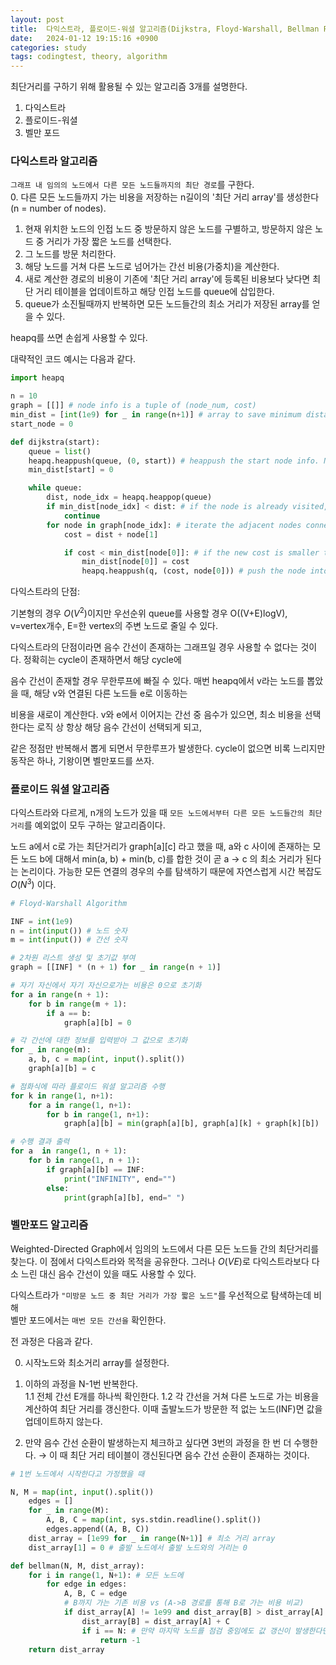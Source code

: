 ```yaml
---
layout: post
title:  다익스트라, 플로이드-워셜 알고리즘(Dijkstra, Floyd-Warshall, Bellman Ford)
date:   2024-01-12 19:15:16 +0900
categories: study
tags: codingtest, theory, algorithm
---
```


최단거리를 구하기 위해 활용될 수 있는 알고리즘 3개를 설명한다. 
1. 다익스트라 
2. 플로이드-워셜
3. 벨만 포드

<h3>다익스트라 알고리즘</h3>

`그래프 내 임의의 노드에서 다른 모든 노드들까지의 최단 경로`를 구한다.    
0. 다른 모든 노드들까지 가는 비용을 저장하는 n길이의 '최단 거리 array'를 생성한다(n = number of nodes).   
1. 현재 위치한 노드의 인접 노드 중 방문하지 않은 노드를 구별하고, 방문하지 않은 노드 중 거리가 가장 짧은 노드를 선택한다.   
2. 그 노드를 방문 처리한다.  
3. 해당 노드를 거쳐 다른 노드로 넘어가는 간선 비용(가중치)을 계산한다.  
4. 새로 계산한 경로의 비용이 기존에 '최단 거리 array'에 등록된 비용보다 낮다면 최단 거리 테이블을 업데이트하고 해당 인접 노드를 queue에 삽입한다. 
5. queue가 소진될때까지 반복하면 모든 노드들간의 최소 거리가 저장된 array를 얻을 수 있다.

heapq를 쓰면 손쉽게 사용할 수 있다.

대략적인 코드 예시는 다음과 같다. 
```python
import heapq

n = 10
graph = [[]] # node info is a tuple of (node_num, cost)
min_dist = [int(1e9) for _ in range(n+1)] # array to save minimum distance to each node from the starting node
start_node = 0

def dijkstra(start):
    queue = list()
    heapq.heappush(queue, (0, start)) # heappush the start node info. Node info is a tuple of (distance, node_num) 
    min_dist[start] = 0 

    while queue:
        dist, node_idx = heapq.heappop(queue)
        if min_dist[node_idx] < dist: # if the node is already visited, skip the instance
            continue
        for node in graph[node_idx]: # iterate the adjacent nodes connected to the current node
            cost = dist + node[1]

            if cost < min_dist[node[0]]: # if the new cost is smaller than the one saved at the min_dist array
                min_dist[node[0]] = cost
                heapq.heappush(q, (cost, node[0])) # push the node into the heapq
```

다익스트라의 단점:

기본형의 경우 $O(V^2)$이지만 우선순위 queue를 사용할 경우 O((V+E)logV), v=vertex개수, E=한 vertex의 주변 노드로 줄일 수 있다.  

다익스트라의 단점이라면 음수 간선이 존재하는 그래프일 경우 사용할 수 없다는 것이다. 정확히는 cycle이 존재하면서 해당 cycle에

음수 간선이 존재할 경우 무한루프에 빠질 수 있다. 매번 heapq에서 v라는 노드를 뽑았을 때, 해당 v와 연결된 다른 노드들 e로 이동하는 

비용을 새로이 계산한다. v와 e에서 이어지는 간선 중 음수가 있으면, 최소 비용을 선택한다는 로직 상 항상 해당 음수 간선이 선택되게 되고,

같은 정점만 반복해서 뽑게 되면서 무한루프가 발생한다. cycle이 없으면 비록 느리지만 동작은 하나, 기왕이면 벨만포드를 쓰자.



<h3>플로이드 워셜 알고리즘</h3>

다익스트라와 다르게, n개의 노드가 있을 때 `모든 노드에서부터 다른 모든 노드들간의 최단거리`를 예외없이 모두 구하는 알고리즘이다. 

노드 a에서 c로 가는 최단거리가 graph[a][c] 라고 했을 때, a와 c 사이에 존재하는 모든 노드 b에 대해서 min(a, b) + min(b, c)를 합한 것이 곧 
a -> c 의 최소 거리가 된다는 논리이다. 가능한 모든 연결의 경우의 수를 탐색하기 때문에 자연스럽게 시간 복잡도 $O(N^3)$ 이다.
```python
# Floyd-Warshall Algorithm

INF = int(1e9)
n = int(input()) # 노드 숫자
m = int(input()) # 간선 숫자

# 2차원 리스트 생성 및 초기값 부여
graph = [[INF] * (n + 1) for _ in range(n + 1)]

# 자기 자신에서 자기 자신으로가는 비용은 0으로 초기화
for a in range(n + 1):
    for b in range(m + 1):
        if a == b:
            graph[a][b] = 0

# 각 간선에 대한 정보를 입력받아 그 값으로 초기화
for _ in range(m):
    a, b, c = map(int, input().split())
    graph[a][b] = c

# 점화식에 따라 플로이드 워셜 알고리즘 수행
for k in range(1, n+1):
    for a in range(1, n+1):
        for b in range(1, n+1):
            graph[a][b] = min(graph[a][b], graph[a][k] + graph[k][b])

# 수행 결과 출력
for a  in range(1, n + 1):
    for b in range(1, n + 1):
        if graph[a][b] == INF:
            print("INFINITY", end="")
        else: 
            print(graph[a][b], end=" ")
```

<h3>벨만포드 알고리즘</h3>

Weighted-Directed Graph에서 임의의 노드에서 다른 모든 노드들 간의 최단거리를 찾는다. 이 점에서 다익스트라와 목적을 공유한다.
그러나 $O(VE)$로 다익스트라보다 다소 느린 대신 음수 간선이 있을 때도 사용할 수 있다.

다익스트라가 `"미방문 노드 중 최단 거리가 가장 짧은 노드"`를 우선적으로 탐색하는데 비해   
벨만 포드에서는 `매번 모든 간선을` 확인한다. 

전 과정은 다음과 같다.

0. 시작노드와 최소거리 array를 설정한다.  
1. 이하의 과정을 N-1번 반복한다.  
    1.1 전체 간선 E개를 하나씩 확인한다.
    1.2 각 간선을 거쳐 다른 노드로 가는 비용을 계산하여 최단 거리를 갱신한다. 이때 출발노드가 방문한 적 없는 노드(INF)면 값을 업데이트하지 않는다.

2. 만약 음수 간선 순환이 발생하는지 체크하고 싶다면 3번의 과정을 한 번 더 수행한다.
    → 이 때 최단 거리 테이블이 갱신된다면 음수 간선 순환이 존재하는 것이다.

```python
# 1번 노드에서 시작한다고 가정했을 때

N, M = map(int, input().split())
    edges = []
    for _ in range(M):
        A, B, C = map(int, sys.stdin.readline().split())
        edges.append((A, B, C))
    dist_array = [1e99 for _ in range(N+1)] # 최소 거리 array
    dist_array[1] = 0 # 출발 노드에서 출발 노드와의 거리는 0

def bellman(N, M, dist_array):
    for i in range(1, N+1): # 모든 노드에 
        for edge in edges:
            A, B, C = edge 
            # B까지 가는 기존 비용 vs (A->B 경로를 통해 B로 가는 비용 비교)
            if dist_array[A] != 1e99 and dist_array[B] > dist_array[A] + C:
                dist_array[B] = dist_array[A] + C
                if i == N: # 만약 마지막 노드를 점검 중임에도 값 갱신이 발생한다면 음수 cycle이 존재하므로 최소결과를 찾을 수 없음. 
                    return -1
    return dist_array 
```